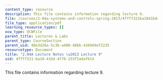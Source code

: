 ```yaml
---
content_type: resource
description: This file contains information regarding lecture 9.
file: /courses/2-04a-systems-and-controls-spring-2013/4ffff321ba1041bd4f76233f5adaf614_MIT2_04AS13_Lecture9.pdf
file_type: application/pdf
learning_resource_types: []
ocw_type: OCWFile
parent_title: Lectures & Labs
parent_type: CourseSection
parent_uid: 48e3d26a-5c3b-a400-486b-434949ef2235
resourcetype: Document
title: "2.04A Lecture Notes \u2013 Lecture 9"
uid: 4ffff321-ba10-41bd-4f76-233f5adaf614
---
```

This file contains information regarding lecture 9.

